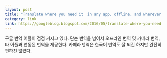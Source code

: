 ```yaml
---
layout: post
title: "Translate where you need it: in any app, offline, and wherever you see Chinese"
category: link
link: https://googleblog.blogspot.com/2016/05/translate-where-you-need-it-in-any-app.html
---
```


구글 번역 어플이 점점 커지고 있다. 단순 번역을 넘어서 오프라인 번역 및 카메라 번역, 타 어플과 연동된 번역을 제공한다. 카메라 번역은 한국어 번역도 잘 되긴 하지만 완전히 편하진 않았다.
